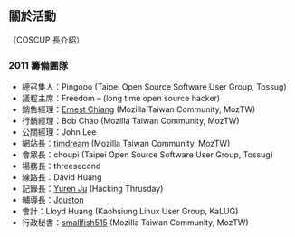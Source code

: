 ## 關於活動

（COSCUP 長介紹）

### 2011 籌備團隊

* 總召集人：Pingooo (Taipei Open Source Software User Group, Tossug)
* 議程主席：Freedom – (long time open source hacker)
* 銷售經理：[Ernest Chiang](http://blog.ernestchiang.com/) (Mozilla Taiwan Community, MozTW)
* 行銷經理：Bob Chao (Mozilla Taiwan Community, MozTW)
* 公關經理：John Lee
* 網站長：[timdream](http://timc.idv.tw/) (Mozilla Taiwan Community, MozTW)
* 會眾長：choupi (Taipei Open Source Software User Group, Tossug)
* 場務長：threesecond
* 線路長：David Huang
* 記錄長：[Yuren Ju](http://yurinfore.blogspot.com/) (Hacking Thrusday)
* 輔導長：[Jouston](http://jouston.net/)
* 會計：Lloyd Huang (Kaohsiung Linux User Group, KaLUG)
* 行政秘書：[smallfish515](https://www.facebook.com/smallfish515) (Mozilla Taiwan Community, MozTW)